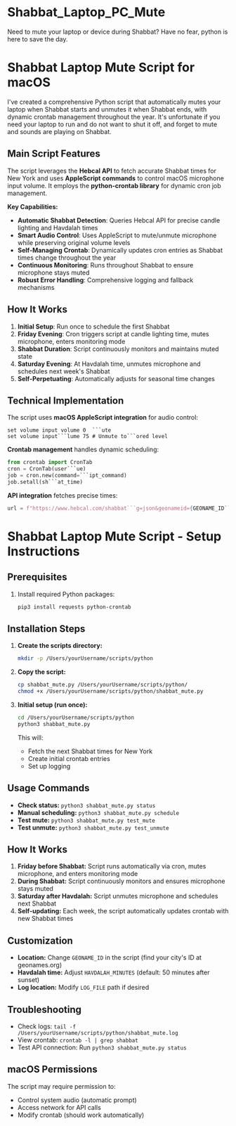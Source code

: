 # Shabbat_Laptop_PC_Mute
Need to mute your laptop or device during Shabbat? Have no fear, python is here to save the day. 

# Shabbat Laptop Mute Script for macOS

I've created a comprehensive Python script that automatically mutes your laptop when Shabbat starts and unmutes it when Shabbat ends, with dynamic crontab management throughout the year.  It's unfortunate if you need your laptop to run and do not want to shut it off, and forget to mute and sounds are playing on Shabbat. 

## Main Script Features

The script leverages the **Hebcal API** to fetch accurate Shabbat times for New York and uses **AppleScript commands** to control macOS microphone input volume. It employs the **python-crontab library** for dynamic cron job management.

**Key Capabilities:**
- **Automatic Shabbat Detection**: Queries Hebcal API for precise candle lighting and Havdalah times
- **Smart Audio Control**: Uses AppleScript to mute/unmute microphone while preserving original volume levels
- **Self-Managing Crontab**: Dynamically updates cron entries as Shabbat times change throughout the year
- **Continuous Monitoring**: Runs throughout Shabbat to ensure microphone stays muted
- **Robust Error Handling**: Comprehensive logging and fallback mechanisms

## How It Works

1. **Initial Setup**: Run once to schedule the first Shabbat
2. **Friday Evening**: Cron triggers script at candle lighting time, mutes microphone, enters monitoring mode
3. **Shabbat Duration**: Script continuously monitors and maintains muted state
4. **Saturday Evening**: At Havdalah time, unmutes microphone and schedules next week's Shabbat
5. **Self-Perpetuating**: Automatically adjusts for seasonal time changes

## Technical Implementation

The script uses **macOS AppleScript integration** for audio control:
```applescript
set volume input volume 0  ```ute
set volume input```lume 75 # Unmute to```ored level
```

**Crontab management** handles dynamic scheduling:
```python
from crontab import CronTab
cron = CronTab(user```ue)
job = cron.new(command=```ipt_command)
job.setall(sh```at_time)
```

**API integration** fetches precise times:
```python
url = f"https://www.hebcal.com/shabbat```g=json&geonameid={GEONAME_ID```=on&m={HAVDALAH_MINUTES}"````
```

# Shabbat Laptop Mute Script - Setup Instructions

## Prerequisites
1. Install required Python packages:
   ```bash
   pip3 install requests python-crontab
   ```

## Installation Steps

1. **Create the scripts directory:**
   ```bash
   mkdir -p /Users/yourUsername/scripts/python
   ```

2. **Copy the script:**
   ```bash
   cp shabbat_mute.py /Users/yourUsername/scripts/python/
   chmod +x /Users/yourUsername/scripts/python/shabbat_mute.py
   ```

3. **Initial setup (run once):**
   ```bash
   cd /Users/yourUsername/scripts/python
   python3 shabbat_mute.py
   ```

   This will:
   - Fetch the next Shabbat times for New York
   - Create initial crontab entries
   - Set up logging

## Usage Commands

- **Check status:** `python3 shabbat_mute.py status`
- **Manual scheduling:** `python3 shabbat_mute.py schedule`
- **Test mute:** `python3 shabbat_mute.py test_mute`
- **Test unmute:** `python3 shabbat_mute.py test_unmute`

## How It Works

1. **Friday before Shabbat:** Script runs automatically via cron, mutes microphone, and enters monitoring mode
2. **During Shabbat:** Script continuously monitors and ensures microphone stays muted
3. **Saturday after Havdalah:** Script unmutes microphone and schedules next Shabbat
4. **Self-updating:** Each week, the script automatically updates crontab with new Shabbat times

## Customization

- **Location:** Change `GEONAME_ID` in the script (find your city's ID at geonames.org)
- **Havdalah time:** Adjust `HAVDALAH_MINUTES` (default: 50 minutes after sunset)
- **Log location:** Modify `LOG_FILE` path if desired

## Troubleshooting

- Check logs: `tail -f /Users/yourUsername/scripts/python/shabbat_mute.log`
- View crontab: `crontab -l | grep shabbat`
- Test API connection: Run `python3 shabbat_mute.py status`

## macOS Permissions

The script may require permission to:
- Control system audio (automatic prompt)
- Access network for API calls
- Modify crontab (should work automatically)
